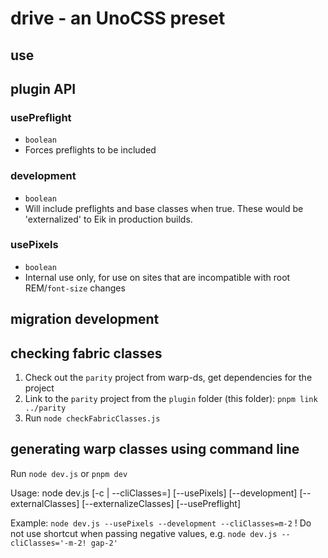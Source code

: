 # drive - an UnoCSS preset

## use

## plugin API

### usePreflight

- `boolean`
- Forces preflights to be included

### development

- `boolean`
- Will include preflights and base classes when true. These would be 'externalized' to Eik in production builds.

### usePixels

- `boolean`
- Internal use only, for use on sites that are incompatible with root REM/`font-size` changes

## migration development

## checking fabric classes

1. Check out the `parity` project from warp-ds, get dependencies for the project
2. Link to the `parity` project from the `plugin` folder (this folder): `pnpm link ../parity`
3. Run `node checkFabricClasses.js`

## generating warp classes using command line

Run `node dev.js` or `pnpm dev`

Usage: node dev.js [-c <string> | --cliClasses=<string>] [--usePixels] [--development] [--externalClasses] [--externalizeClasses] [--usePreflight]

Example: `node dev.js --usePixels --development --cliClasses=m-2`
! Do not use shortcut when passing negative values, e.g. `node dev.js --cliClasses='-m-2! gap-2'`
